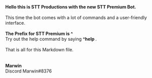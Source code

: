 <b>
Hello this is STT Productions with the new STT Premium Bot.
<br> <br>
</b>
This time the bot comes with a lot of commands and a user-friendly interface.
<br><br>
<b>
The Prefix for STT Premium is ^  
</b>
<br>
Try out the help command by saying
<b>
^help
</b>.
<br><br>
That is all for this Markdown file.
<br><br><br>
<b>
Marwin
<br>
</b>
Discord Marwin#8376